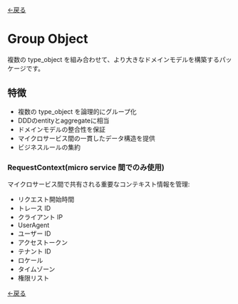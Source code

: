[<-戻る](../../../../README.md#ドメインロジックの凝集)

# Group Object

複数の type_object を組み合わせて、より大きなドメインモデルを構築するパッケージです。

## 特徴
- 複数の type_object を論理的にグループ化
- DDDのentityとaggregateに相当
- ドメインモデルの整合性を保証
- マイクロサービス間の一貫したデータ構造を提供
- ビジネスルールの集約


### RequestContext(micro service 間でのみ使用)

マイクロサービス間で共有される重要なコンテキスト情報を管理:

- リクエスト開始時間
- トレース ID
- クライアント IP
- UserAgent
- ユーザー ID
- アクセストークン
- テナント ID
- ロケール
- タイムゾーン
- 権限リスト



[<-戻る](../../../../README.md#ドメインロジックの凝集)
